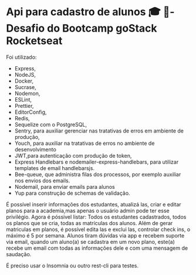 
# Api para cadastro de alunos 🎓 🚀- Desafio do Bootcamp goStack Rocketseat

Foi utilizado:

* Express,
* NodeJS,
* Docker,
* Sucrase,
* Nodemon,
* ESLint,
* Prettier,
* EditorConfig,
* Redis,
* Sequelize com o PostgreSQL,
* Sentry, para auxiliar gerenciar nas tratativas de erros em ambiente de produção,
* Youch, para auxiliar na tratativas de erros no ambiente de desenvolvimento 
* JWT,para autenticação com produção de token,
* Express Handlebars e nodemailer-express-handlebars, para utilizar templates de email handlebarsjs.
* Bee-queue, que administra filas dos processos, por exemplo auxiliar nos envios dos emails.
* Nodemail, para enviar emails para alunos
* Yup para construção de schemas de validação.

É possível inserir informações dos estudantes, atualizá las, criar e editar planos para a academia,mas apenas o usuário admin pode ter esse privilégio.
Agora é póssivel listar: Todos os estudantes cadastrados, todos os planos que se cria, todas as matrículas dos alunos. Além de gerar matriculas em planos, é possível edita las e exclui las, controlar check ins, o máximo é 5 por semana. Alunos tiram dúvidas via app e recebem suporte via email, quando um aluno(a) se cadastra em um novo plano, este(a) recebe um email com todas as informações dele e com uma mensagem de saudação.

É preciso usar o Insomnia ou outro rest-cli  para testes.

